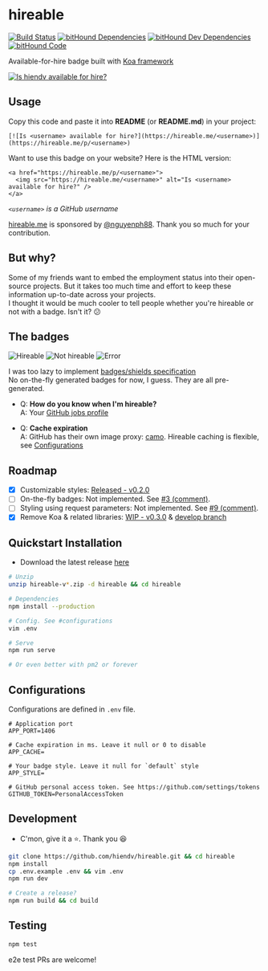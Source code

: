 # hireable
[![Build Status](https://travis-ci.org/hiendv/hireable.svg?branch=master)](https://travis-ci.org/hiendv/hireable) [![bitHound Dependencies](https://www.bithound.io/github/hiendv/hireable/badges/dependencies.svg)](https://www.bithound.io/github/hiendv/hireable/master/dependencies/npm) [![bitHound Dev Dependencies](https://www.bithound.io/github/hiendv/hireable/badges/devDependencies.svg)](https://www.bithound.io/github/hiendv/hireable/master/dependencies/npm) [![bitHound Code](https://www.bithound.io/github/hiendv/hireable/badges/code.svg)](https://www.bithound.io/github/hiendv/hireable)

Available-for-hire badge built with [Koa framework](https://github.com/koajs/koa)

[![Is hiendv available for hire?](https://hireable.me/hiendv)](https://hireable.me/p/hiendv)

## Usage

Copy this code and paste it into **README** (or **README.md**) in your project:

```
[![Is <username> available for hire?](https://hireable.me/<username>)](https://hireable.me/p/<username>)
```

Want to use this badge on your website? Here is the HTML version:

```
<a href="https://hireable.me/p/<username>">
  <img src="https://hireable.me/<username>" alt="Is <username> available for hire?" />
</a>
```

*`<username>` is a GitHub username*

[hireable.me](https://hireable.me) is sponsored by [@nguyenph88](https://github.com/nguyenph88). Thank you so much for your contribution.

## But why?
Some of my friends want to embed the employment status into their open-source projects.
But it takes too much time and effort to keep these information up-to-date across your projects.  
I thought it would be much cooler to tell people whether you're hireable or not with a badge. Isn't it? :confused:

## The badges
![Hireable](https://cdn.rawgit.com/hiendv/hireable/master/src/styles/default/yes.svg)
![Not hireable](https://cdn.rawgit.com/hiendv/hireable/master/src/styles/default/no.svg)
![Error](https://cdn.rawgit.com/hiendv/hireable/master/src/styles/default/error.svg)

I was too lazy to implement [badges/shields specification](https://github.com/badges/shields/blob/master/spec/SPECIFICATION.md)  
No on-the-fly generated badges for now, I guess. They are all pre-generated. 

- Q: **How do you know when I'm hireable?**  
A: Your [GitHub jobs profile](https://github.com/settings/profile#user_profile_hireable)

- Q: **Cache expiration**  
A: GitHub has their own image proxy: [camo](https://help.github.com/articles/why-do-my-images-have-strange-urls/). Hireable caching is flexible, see [Configurations](#configurations)

## Roadmap
- [x] Customizable styles: [Released - v0.2.0](./CHANGELOG.md#v020---2016-09-03)
- [ ] On-the-fly badges: Not implemented. See [#3 (comment)](https://github.com/hiendv/hireable/pull/3#issuecomment-242659951).
- [ ] Styling using request parameters: Not implemented. See [#9 (comment)](https://github.com/hiendv/hireable/issues/9).
- [x] Remove Koa & related libraries: [WIP - v0.3.0](https://github.com/hiendv/hireable/issues/11) & [develop branch](https://github.com/hiendv/hireable/tree/develop)

## Quickstart Installation
- Download the latest release [here](https://github.com/hiendv/hireable/releases)
```bash
# Unzip
unzip hireable-v*.zip -d hireable && cd hireable

# Dependencies
npm install --production

# Config. See #configurations
vim .env

# Serve
npm run serve

# Or even better with pm2 or forever
```

## Configurations
Configurations are defined in `.env` file.
```
# Application port
APP_PORT=1406

# Cache expiration in ms. Leave it null or 0 to disable
APP_CACHE=

# Your badge style. Leave it null for `default` style
APP_STYLE=

# GitHub personal access token. See https://github.com/settings/tokens
GITHUB_TOKEN=PersonalAccessToken
```

## Development
- C'mon, give it a :star:. Thank you :laughing:
```bash
git clone https://github.com/hiendv/hireable.git && cd hireable
npm install
cp .env.example .env && vim .env
npm run dev

# Create a release?
npm run build && cd build
```

## Testing
```bash
npm test
```
e2e test PRs are welcome!
